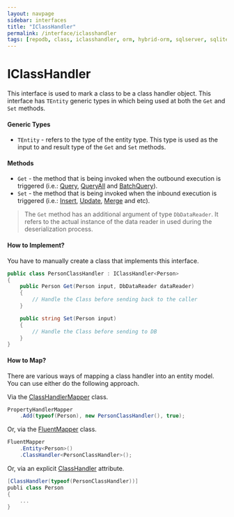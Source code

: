 ```yaml
---
layout: navpage
sidebar: interfaces
title: "IClassHandler"
permalink: /interface/iclasshandler
tags: [repodb, class, iclasshandler, orm, hybrid-orm, sqlserver, sqlite, mysql, postgresql]
---
```


# IClassHandler

This interface is used to mark a class to be a class handler object. This interface has `TEntity` generic types in which being used at both the `Get` and `Set` methods.

#### Generic Types

- `TEntity` - refers to the type of the entity type. This type is used as the input to and result type of the `Get` and `Set` methods.

#### Methods

- `Get` - the method that is being invoked when the outbound execution is triggered (i.e.: [Query](/operation/query), [QueryAll](/operation/queryall) and [BatchQuery](/operation/batchquery)).
- `Set` - the method that is being invoked when the inbound execution is triggered (i.e.: [Insert](/operation/insert), [Update](/operation/update), [Merge](/operation/merge) and etc).

> The `Get` method has an additional argument of type  `DbDataReader`. It refers to the actual instance of the data reader in used during the deserialization process.

#### How to Implement?

You have to manually create a class that implements this interface.

```csharp
public class PersonClassHandler : IClassHandler<Person>
{
    public Person Get(Person input, DbDataReader dataReader)
    {
        // Handle the Class before sending back to the caller
    }

    public string Set(Person input)
    {
        // Handle the Class before sending to DB
    }
}
```

#### How to Map?

There are various ways of mapping a class handler into an entity model. You can use either do the following approach.

Via the [ClassHandlerMapper](/mapper/classhandlermapper) class.

```csharp
PropertyHandlerMapper
    .Add(typeof(Person), new PersonClassHandler(), true);
```

Or, via the [FluentMapper](/mapper/fluentmapper) class.

```csharp
FluentMapper
    .Entity<Person>()
    .ClassHandler<PersonClassHandler>();
```

Or, via an explicit [ClassHandler](/attribute/classhandler) attribute.

```csharp
[ClassHandler(typeof(PersonClassHandler))]
publi class Person
{
    ...
}
```


